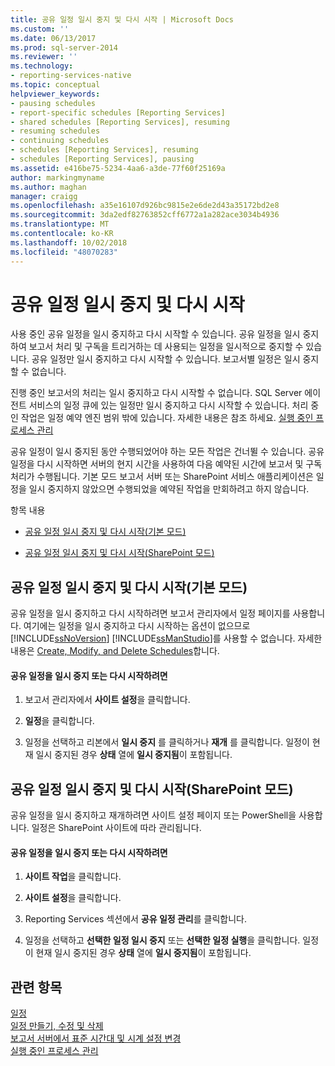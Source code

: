 ```yaml
---
title: 공유 일정 일시 중지 및 다시 시작 | Microsoft Docs
ms.custom: ''
ms.date: 06/13/2017
ms.prod: sql-server-2014
ms.reviewer: ''
ms.technology:
- reporting-services-native
ms.topic: conceptual
helpviewer_keywords:
- pausing schedules
- report-specific schedules [Reporting Services]
- shared schedules [Reporting Services], resuming
- resuming schedules
- continuing schedules
- schedules [Reporting Services], resuming
- schedules [Reporting Services], pausing
ms.assetid: e416be75-5234-4aa6-a3de-77f60f25169a
author: markingmyname
ms.author: maghan
manager: craigg
ms.openlocfilehash: a35e16107d926bc9815e2e6de2d43a35172bd2e8
ms.sourcegitcommit: 3da2edf82763852cff6772a1a282ace3034b4936
ms.translationtype: MT
ms.contentlocale: ko-KR
ms.lasthandoff: 10/02/2018
ms.locfileid: "48070283"
---
```

# <a name="pause-and-resume-shared-schedules"></a>공유 일정 일시 중지 및 다시 시작
  사용 중인 공유 일정을 일시 중지하고 다시 시작할 수 있습니다. 공유 일정을 일시 중지하여 보고서 처리 및 구독을 트리거하는 데 사용되는 일정을 일시적으로 중지할 수 있습니다. 공유 일정만 일시 중지하고 다시 시작할 수 있습니다. 보고서별 일정은 일시 중지할 수 없습니다.  
  
 진행 중인 보고서의 처리는 일시 중지하고 다시 시작할 수 없습니다. SQL Server 에이전트 서비스의 일정 큐에 있는 일정만 일시 중지하고 다시 시작할 수 있습니다. 처리 중인 작업은 일정 예약 엔진 범위 밖에 있습니다. 자세한 내용은 참조 하세요. [실행 중인 프로세스 관리](manage-a-running-process.md)  
  
 공유 일정이 일시 중지된 동안 수행되었어야 하는 모든 작업은 건너뛸 수 있습니다. 공유 일정을 다시 시작하면 서버의 현지 시간을 사용하여 다음 예약된 시간에 보고서 및 구독 처리가 수행됩니다. 기본 모드 보고서 서버 또는 SharePoint 서비스 애플리케이션은 일정을 일시 중지하지 않았으면 수행되었을 예약된 작업을 만회하려고 하지 않습니다.  
  
 항목 내용  
  
-   [공유 일정 일시 중지 및 다시 시작(기본 모드)](#bkmk_native)  
  
-   [공유 일정 일시 중지 및 다시 시작(SharePoint 모드)](#bkmk_sharepoint)  
  
##  <a name="bkmk_native"></a> 공유 일정 일시 중지 및 다시 시작(기본 모드)  
 공유 일정을 일시 중지하고 다시 시작하려면 보고서 관리자에서 일정 페이지를 사용합니다. 여기에는 일정을 일시 중지하고 다시 시작하는 옵션이 없으므로 [!INCLUDE[ssNoVersion](../../includes/ssnoversion-md.md)] [!INCLUDE[ssManStudio](../../includes/ssmanstudio-md.md)]를 사용할 수 없습니다. 자세한 내용은 [Create, Modify, and Delete Schedules](create-modify-and-delete-schedules.md)합니다.  
  
#### <a name="to-pause-or-resume-a-shared-schedule"></a>공유 일정을 일시 중지 또는 다시 시작하려면  
  
1.  보고서 관리자에서 **사이트 설정**을 클릭합니다.  
  
2.  **일정**을 클릭합니다.  
  
3.  일정을 선택하고 리본에서 **일시 중지** 를 클릭하거나 **재개** 를 클릭합니다. 일정이 현재 일시 중지된 경우 **상태** 열에 **일시 중지됨**이 포함됩니다.  
  
##  <a name="bkmk_sharepoint"></a> 공유 일정 일시 중지 및 다시 시작(SharePoint 모드)  
 공유 일정을 일시 중지하고 재개하려면 사이트 설정 페이지 또는 PowerShell을 사용합니다. 일정은 SharePoint 사이트에 따라 관리됩니다.  
  
#### <a name="to-pause-or-resume-a-shared-schedule"></a>공유 일정을 일시 중지 또는 다시 시작하려면  
  
1.  **사이트 작업**을 클릭합니다.  
  
2.  **사이트 설정**을 클릭합니다.  
  
3.  Reporting Services 섹션에서 **공유 일정 관리**를 클릭합니다.  
  
4.  일정을 선택하고 **선택한 일정 일시 중지** 또는 **선택한 일정 실행**을 클릭합니다. 일정이 현재 일시 중지된 경우 **상태** 열에 **일시 중지됨**이 포함됩니다.  
  
## <a name="see-also"></a>관련 항목  
 [일정](schedules.md)   
 [일정 만들기, 수정 및 삭제](create-modify-and-delete-schedules.md)   
 [보고서 서버에서 표준 시간대 및 시계 설정 변경](change-time-zones-and-clock-settings-on-a-report-server.md)   
 [실행 중인 프로세스 관리](manage-a-running-process.md)  
  
  
